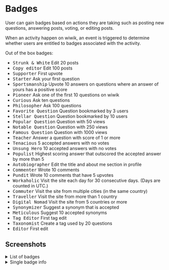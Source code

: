 # Badges

User can gain badges based on actions they are taking such as posting new
questions, answering posts, voting, or editing posts.

When an activity happen on wiwik, an event is triggered to determine whether
users are entitled to badges associated with the activity.

Out of the box badges:

- <kbd>Strunk & White</kbd> Edit 20 posts
- <kbd>Copy editor</kbd> Edit 100 posts
- <kbd>Supporter</kbd> First upvote
- <kbd>Starter</kbd> Ask your first question
- <kbd>Sportsmanship</kbd> Upvote 10 answers on questions where an answer of yours has a positive score
- <kbd>Pioneer</kbd> Ask one of the first 10 questions on wiwik
- <kbd>Curious</kbd> Ask ten questions
- <kbd>Philosopher</kbd> Ask 100 questions
- <kbd>Favorite Question</kbd> Question bookmarked by 3 users
- <kbd>Stellar Question</kbd> Question bookmarked by 10 users
- <kbd>Popular Question</kbd> Question with 50 views
- <kbd>Notable Question</kbd> Question with 250 views
- <kbd>Famous Question</kbd> Question with 1000 views
- <kbd>Teacher</kbd> Answer a question with score of 1 or more
- <kbd>Tenacious</kbd> 5 accepted answers with no votes
- <kbd>Unsung Hero</kbd> 10 accepted answers with no votes
- <kbd>Populist</kbd> Highest scoring answer that outscored the accepted answer by more than 5
- <kbd>Autobiographer</kbd> Edit the title and about me section in profile
- <kbd>Commenter</kbd> Wrote 10 comments
- <kbd>Pundit</kbd> Wrote 10 comments that have 5 upvotes
- <kbd>Workaholic</kbd> Visit the site each day for 30 consecutive days. (Days are counted in UTC.)
- <kbd>Commuter</kbd> Visit the site from multiple cities (in the same country)
- <kbd>Traveller</kbd> Visit the site from more than 1 country
- <kbd>Digital Nomad</kbd> Visit the site from 5 countries or more
- <kbd>Synonymizer</kbd> Suggest a synonym that is accepted
- <kbd>Meticulous</kbd> Suggest 10 accepted synonyms
- <kbd>Tag Editor</kbd> First tag edit
- <kbd>Taxonomist</kbd> Create a tag used by 20 questions
- <kbd>Editor</kbd> First edit

## Screenshots

<details>
  <summary>List of badges</summary>
  <img src="/media/wiwik-badges.jpg" alt=""/>
</details>
<details>
  <summary>Single badge info</summary>
  <img src="/media/wiwik-badge-single.jpg" alt=""/>
</details>